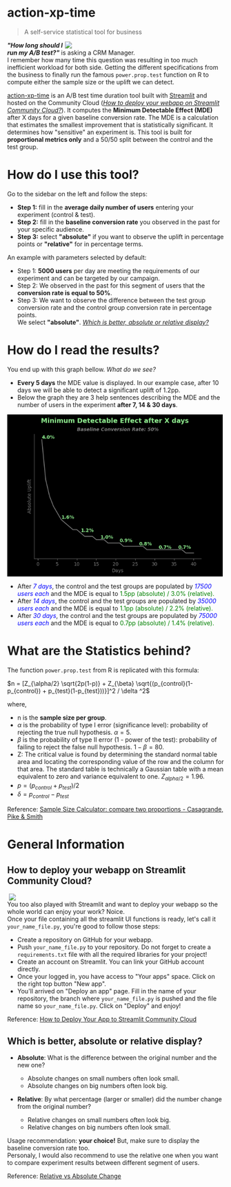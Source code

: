 # action-xp-time
> A self-service statistical tool for business  

<img src="https://media2.giphy.com/media/f3jZ8moRBbEvNJjOtu/giphy.gif?cid=ecf05e472zvedh6hp53wa0hqxaf46bnnljx3a8wot1viuor7&rid=giphy.gif&ct=g" align="right" width="370">

_**"How long should I run my A/B test?"**_ is asking a CRM Manager.  
I remember how many time this question was resulting in too much inefficient workload for both side. Getting the different specifications from the business to finally run the famous `power.prop.test` function on R to compute either the sample size or the uplift we can detect.

[action-xp-time](https://action-xp-time.streamlit.app/) is an A/B test time duration tool built with [Streamlit](https://streamlit.io/) and hosted on the Community Cloud ([_How to deploy your webapp on Streamlit Community Cloud?_](#how-to-deploy-your-webapp-on-streamlit-community-cloud)). It computes the **Minimum Detectable Effect (MDE)** after X days for a given baseline conversion rate. The MDE is a calculation that estimates the smallest improvement that is statistically significant. It determines how "sensitive" an experiment is. This tool is built for **proportional metrics only** and a 50/50 split between the control and the test group.

# How do I use this tool?

 Go to the sidebar on the left and follow the steps: 
* **Step 1:** fill in the **average daily number of users** entering your experiment (control & test).
* **Step 2:** fill in the **baseline conversion rate** you observed in the past for your specific audience.
* **Step 3:** select **"absolute"** if you want to observe the uplift in percentage points or **"relative"** for in percentage terms.  
  
An example with parameters selected by default:
* Step 1: **5000 users** per day are meeting the requirements of our experiment and can be targeted by our campaign.
* Step 2: We observed in the past for this segment of users that the **conversion rate is equal to 50%**.
* Step 3: We want to observe the difference between the test group conversion rate and the control group conversion rate in percentage points.   
We select **"absolute"**. [_Which is better, absolute or relative display?_](#which-is-better-absolute-or-relative-display)  

# How do I read the results?

You end up with this graph bellow. _What do we see?_  
* **Every 5 days** the MDE value is displayed. In our example case, after 10 days we will be able to detect a significant uplift of 1.2pp.
* Below the graph they are 3 help sentences describing the MDE and the number of users in the experiment **after 7, 14 & 30 days**.

<img src="mde_curve.png" align="center" width="500">  
  
 * After <span style="color:blue">_7 days_</span>, the control and the test groups are populated by <span style="color:blue">_17500 users each_</span> and the MDE is equal to <span style="color:green">1.5pp (absolute) / 3.0% (relative).</span>
 * After <span style="color:blue">_14 days_</span>, the control and the test groups are populated by <span style="color:blue">_35000 users each_</span> and the MDE is equal to <span style="color:green">1.1pp (absolute) / 2.2% (relative).</span>
 * After <span style="color:blue">_30 days_</span>, the control and the test groups are populated by <span style="color:blue">_75000 users each_</span> and the MDE is equal to <span style="color:green">0.7pp (absolute) / 1.4% (relative).</span>

 # What are the Statistics behind?

The function `power.prop.test` from R is replicated with this formula:  

$n = [Z_{\alpha/2} \sqrt{2p(1-p)} + Z_{\beta} \sqrt{(p_{control}(1-p_{control}) + p_{test}(1-p_{test}))}]^2 / \delta ^2$  

where,  
* n is the **sample size per group**.  
* $\alpha$ is the probability of type I error (significance level): probability of rejecting the true null hypothesis. $\alpha = 5%$.  
* $\beta$ is the probability of type II error (1 - power of the test): probability of failing to reject the false null hypothesis. $1 - \beta = 80%$.  
* Z: The critical value is found by determining the standard normal table area and locating the corresponding value of the row and the column for that area. The standard table is technically a Gaussian table with a mean equivalent to zero and variance equivalent to one. $Z_{alpha/2} = 1.96$.  
* $p = (p_{control} + p_{test}) / 2$  
* $\delta = p_{control} - p_{test}$  

Reference: [Sample Size Calculator: compare two proportions - Casagrande, Pike & Smith](https://www2.ccrb.cuhk.edu.hk/stat/proportion/Casagrande.htm)

 # General Information

## How to deploy your webapp on Streamlit Community Cloud?

<img src="https://media3.giphy.com/media/3o8doT5DaMjfH3paHC/giphy.gif?cid=ecf05e47z4e0d2uzm9tlllh7kpj2euzgrdmm1w9ds8iwxs3g&rid=giphy.gif&ct=g" align="right" width="500">

You too also played with Streamlit and want to deploy your webapp so the whole world can enjoy your work? Noice.  
Once your file containing all the streamlit UI functions is ready, let's call it `your_name_file.py`, you're good to follow those steps:  
* Create a repository on GitHub for your webapp.  
* Push `your_name_file.py` to your repository. Do not forget to create a `requirements.txt` file with all the required libraries for your project!  
* Create an account on Streamlit. You can link your GitHub account directly.  
* Once your logged in, you have access to "Your apps" space. Click on the right top button "New app".  
* You'll arrived on "Deploy an app" page. Fill in the name of your repository, the branch where `your_name_file.py` is pushed and the file name so `your_name_file.py`. Click on "Deploy" and enjoy!  

Reference: [How to Deploy Your App to Streamlit Community Cloud](https://www.youtube.com/watch?v=HKoOBiAaHGg)

## Which is better, absolute or relative display?

* **Absolute**: What is the difference between the original number and the new one?  
    * Absolute changes on small numbers often look small.  
    * Absolute changes on big numbers often look big.

* **Relative**: By what percentage (larger or smaller) did the number change from the original number?  
    * Relative changes on small numbers often look big.  
    * Relative changes on big numbers often look small.  

Usage recommendation: **your choice!** But, make sure to display the baseline conversion rate too.  
Personaly, I would also recommend to use the relative one when you want to compare experiment results between different segment of users.  

Reference: [Relative vs Absolute Change](https://dataschool.com/misrepresenting-data/relative-vs-absolute-change/)


